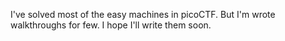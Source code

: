 
I've solved most of the easy machines in picoCTF. But I'm wrote walkthroughs for few.  I hope I'll write them soon.